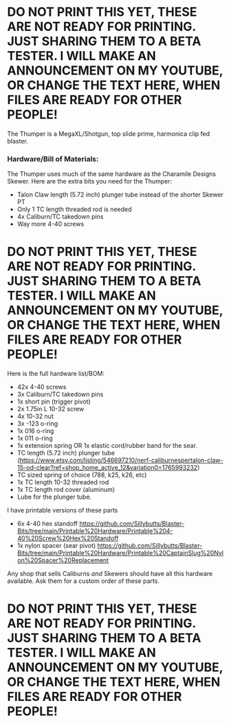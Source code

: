 # DO NOT PRINT THIS YET, THESE ARE NOT READY FOR PRINTING. JUST SHARING THEM TO A BETA TESTER. I WILL MAKE AN ANNOUNCEMENT ON MY YOUTUBE, OR CHANGE THE TEXT HERE, WHEN FILES ARE READY FOR OTHER PEOPLE!

The Thumper is a MegaXL/Shotgun, top slide prime, harmonica clip fed blaster.

### Hardware/Bill of Materials:

The Thumper uses much of the same hardware as the Charamile Designs Skewer. 
Here are the extra bits you need for the Thumper: 

- Talon Claw length (5.72 inch) plunger tube instead of the shorter Skewer PT
- Only 1 TC length threaded rod is needed
- 4x Caliburn/TC takedown pins
- Way more 4-40 screws

# DO NOT PRINT THIS YET, THESE ARE NOT READY FOR PRINTING. JUST SHARING THEM TO A BETA TESTER. I WILL MAKE AN ANNOUNCEMENT ON MY YOUTUBE, OR CHANGE THE TEXT HERE, WHEN FILES ARE READY FOR OTHER PEOPLE!

Here is the full hardware list/BOM:

- 42x 4-40 screws
- 3x Caliburn/TC takedown pins
- 1x short pin (trigger pivot)
- 2x 1.75in L 10-32 screw
- 4x 10-32 nut
- 3x -123 o-ring
- 1x 016 o-ring
- 1x 011 o-ring
- 1x extension spring OR 1x elastic cord/rubber band for the sear.
- TC length (5.72 inch) plunger tube (https://www.etsy.com/listing/546697210/nerf-caliburnespertalon-claw-15-od-clear?ref=shop_home_active_12&variation0=1765993232)
- TC sized spring of choice (788, k25, k26, etc)
- 1x TC length 10-32 threaded rod
- 1x TC length rod cover (aluminum)
- Lube for the plunger tube.

I have printable versions of these parts
- 6x 4-40 hex standoff https://github.com/Sillybutts/Blaster-Bits/tree/main/Printable%20Hardware/Printable%204-40%20Screw%20Hex%20Standoff
- 1x nylon spacer (sear pivot) https://github.com/Sillybutts/Blaster-Bits/tree/main/Printable%20Hardware/Printable%20CaptainSlug%20Nylon%20Spacer%20Replacement

Any shop that sells Caliburns *and* Skewers should have all this hardware available. Ask them for a custom order of these parts.

# DO NOT PRINT THIS YET, THESE ARE NOT READY FOR PRINTING. JUST SHARING THEM TO A BETA TESTER. I WILL MAKE AN ANNOUNCEMENT ON MY YOUTUBE, OR CHANGE THE TEXT HERE, WHEN FILES ARE READY FOR OTHER PEOPLE!
